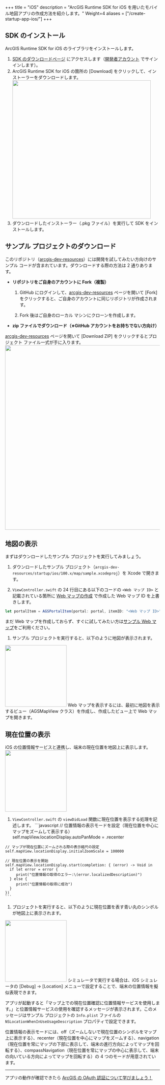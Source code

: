 +++
title = "iOS"
description = "ArcGIS Runtime SDK for iOS を用いたモバイル地図アプリの作成方法を紹介します。"
Weight=4
aliases = ["/create-startup-app-ios/"]
+++

## SDK のインストール
ArcGIS Runtime SDK for iOS のライブラリをインストールします。

  1. [SDK のダウンロードページ](https://developers.arcgis.com/downloads) にアクセスします（[開発者アカウント](../get-dev-account) でサインインします）。　　
  1. ArcGIS Runtime SDK for iOS の箇所の [Download] をクリックして、インストーラーをダウンロードします。
 <img src="http://apps.esrij.com/arcgis-dev/guide/img/startup-ios100.0/sdk-download.png" width="450px">　　
 1. ダウンロードしたインストーラー（.pkg ファイル）を実行して SDK をインストールします。

## サンプル プロジェクトのダウンロード
このリポジトリ（[arcgis-dev-resources](https://github.com/EsriJapan/arcgis-dev-resources)）には開発を試してみたい方向けのサンプル コードが含まれています。ダウンロードする際の方法は 2 通りあります。

* __リポジトリをご自身のアカウントに Fork（複製）__

  1. GitHub にログインして、[arcgis-dev-resources](https://github.com/EsriJapan/arcgis-dev-resources) ページを開いて [Fork] をクリックすると、ご自身のアカウントに同じリポジトリが作成されます。

  1. Fork 後はご自身のローカル マシンにクローンを作成します。

* __zip ファイルでダウンロード（※GitHub アカウントをお持ちでない方向け）__

 [arcgis-dev-resources](https://github.com/EsriJapan/arcgis-dev-resources) ページを開いて [Download ZIP] をクリックするとプロジェクト ファイル一式が手に入ります。
 <img src="http://apps.esrij.com/arcgis-dev/guide/img/startup-ios100.0/sample-download.png" width="600px">

## 地図の表示
まずはダウンロードしたサンプル プロジェクトを実行してみましょう。

  1. ダウンロードしたサンプル プロジェクト（`arcgis-dev-resources/startup/ios/100.x/map/sample.xcodeproj`）を Xcode で開きます。

  1. `ViewController.swift` の 24 行目にある以下のコードの `<Web マップ ID>` と記載されている箇所に [Web マップの作成](../../create-map/create-webmap/) で作成した Web マップ ID を上書きします。
  ```javascript
  let portalItem = AGSPortalItem(portal: portal, itemID: "<Web マップ ID>")
  ```
  まだ Web マップを作成しておらず、すぐに試してみたい方は[サンプル Web マップ](https://www.arcgis.com/home/item.html?id=d3ffea931f4a455f9c3b6c2102e66eda)をご利用ください。　　

  1. サンプル プロジェクトを実行すると、以下のように地図が表示されます。
 <img src="http://apps.esrij.com/arcgis-dev/guide/img/startup-ios100.0/map-app.png" width="200px">
 Web マップを表示するには、最初に地図を表示するビュー（AGSMapView クラス）を作成し、作成したビュー上で Web マップを開きます。

## 現在位置の表示
iOS の位置情報サービスと連携し、端末の現在位置を地図上に表示します。
<img src="http://apps.esrij.com/arcgis-dev/guide/img/startup-ios100.0/location-app.png" width="200px">

  1. `ViewController.swift` の `viewDidLoad` 関数に現在位置を表示する処理を記述します。
    ```javascript
    // 位置情報の表示モードを設定（現在位置を中心にマップをズームして表示する）
    self.mapView.locationDisplay.autoPanMode = .recenter

    // マップが現在位置にズームされる際の表示縮尺の設定
    self.mapView.locationDisplay.initialZoomScale = 100000

    // 現在位置の表示を開始
    self.mapView.locationDisplay.start(completion: { (error) -> Void in
      if let error = error {
         print("位置情報の取得のエラー:\(error.localizedDescription)")
      } else {
         print("位置情報の取得に成功")
      }
    })
    ```

  1. プロジェクトを実行すると、以下のように現在位置を表す青い丸のシンボルが地図上に表示されます。

 <img src="http://apps.esrij.com/arcgis-dev/guide/img/startup-ios100.0/location-app.gif" width="200px">
 シミュレータで実行する場合は、iOS シミュレータの [Debug] → [Location] メニューで設定することで、端末の位置情報を擬似表現できます。

 アプリが起動すると「マップ上での現在位置確認に位置情報サービスを使用します。」と位置情報サービスの使用を確認するメッセージが表示されます。このメッセージはサンプル プロジェクトの `Info.plist` ファイルの `NSLocationWhenInUseUsageDescription` プロパティで設定できます。
 
 位置情報の表示モードには、off（ズームしないで現在位置のシンボルをマップ上に表示する）、recenter（現在位置を中心にマップをズームする）、navigation（現在位置を常にマップの下部に表示して、端末の進行方向によってマップを回転する）、compassNavigation（現在位置を常にマップの中心に表示して、端末の向いている方向によってマップを回転する）の 4 つのモードが用意されています。
 
 ---

アプリの動作が確認できたら [ArcGIS の OAuth 認証について学びましょう！](../../authentication)
